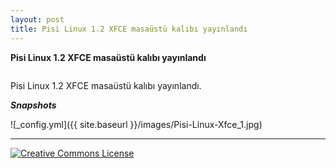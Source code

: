 ```yaml
---
layout: post
title: Pisi Linux 1.2 XFCE masaüstü kalıbı yayınlandı
---
```


**Pisi Linux 1.2 XFCE masaüstü kalıbı yayınlandı**

```25 Eylül 2015 - Türkiye
```

Pisi Linux 1.2 XFCE masaüstü kalıbı yayınlandı.


***Snapshots***


![_config.yml]({{ site.baseurl }}/images/Pisi-Linux-Xfce_1.jpg)



---
<a rel="license" href="http://creativecommons.org/licenses/by-nc-sa/3.0/us/"><img alt="Creative Commons License" style="border-width:0" src="http://i.creativecommons.org/l/by-nc-sa/3.0/us/80x15.png" /></a>
